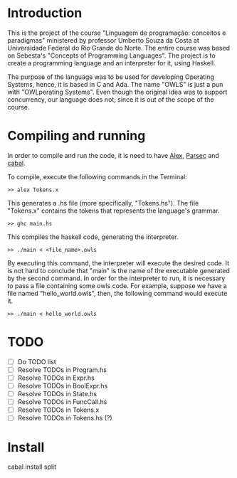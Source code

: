 # Introduction
This is the project of the course "Linguagem de programação: conceitos e paradigmas" ministered by professor Umberto Souza da Costa at Universidade Federal do Rio Grande do Norte. The entire course was based on Sebesta's "Concepts of Programming Languages". The project is to create a programming language and an interpreter for it, using Haskell.

The purpose of the language was to be used for developing Operating Systems, hence, it is based in C and Ada. The name \"OWLS\" is just a pun with "OWLperating Systems". Even though the original idea was to support concurrency, our language does not; since it is out of the scope of the course.

# Compiling and running
In order to compile and run the code, it is need to have [Alex](https://www.haskell.org/alex/), [Parsec](https://hackage.haskell.org/package/parsec) and [cabal](https://www.haskell.org/cabal/).

To compile, execute the following commands in the Terminal:

```>> alex Tokens.x```

This generates a .hs file \(more specifically, \"Tokens.hs\"\). The file \"Tokens.x\" contains the tokens that represents the language's grammar.

```>> ghc main.hs```

This compiles the haskell code, generating the interpreter.

```>> ./main < <file_name>.owls```

By executing this command, the interpreter will execute the desired code. It is not hard to conclude that \"main\" is the name of the executable generated by the second command. In order for the interpreter to run, it is necessary to pass a file containing some owls code. For example, suppose we have a file named "hello_world.owls", then, the following command would execute it.

```>> ./main < hello_world.owls```

# TODO
- [ ] Do TODO list
- [ ] Resolve TODOs in Program.hs
- [ ] Resolve TODOs in Expr.hs
- [ ] Resolve TODOs in BoolExpr.hs
- [ ] Resolve TODOs in State.hs
- [ ] Resolve TODOs in FuncCall.hs
- [ ] Resolve TODOs in Tokens.x
- [ ] Resolve TODOs in Tokens.hs (?)

# Install 
cabal install split